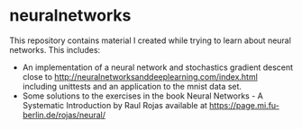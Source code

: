 # neuralnetworks

This repository contains material I created while trying to learn about neural networks. This includes:
* An implementation of a neural network and stochastics gradient descent close to http://neuralnetworksanddeeplearning.com/index.html including unittests and an application to the mnist data set.
* Some solutions to the exercises in the book Neural Networks - A Systematic Introduction by Raul Rojas available at https://page.mi.fu-berlin.de/rojas/neural/
